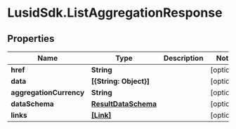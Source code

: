 # LusidSdk.ListAggregationResponse

## Properties
Name | Type | Description | Notes
------------ | ------------- | ------------- | -------------
**href** | **String** |  | [optional] 
**data** | **[{String: Object}]** |  | [optional] 
**aggregationCurrency** | **String** |  | [optional] 
**dataSchema** | [**ResultDataSchema**](ResultDataSchema.md) |  | [optional] 
**links** | [**[Link]**](Link.md) |  | [optional] 



